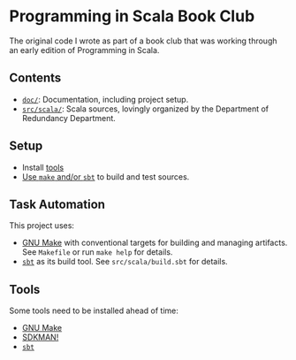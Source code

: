 # Programming in Scala Book Club

The original code I wrote as part of a book club that was working through an early edition of
Programming in Scala.

## Contents

- [`doc/`](./doc/README.md): Documentation, including project setup.
- [`src/scala/`](./src/scala/README.md): Scala sources, lovingly organized by the Department of
  Redundancy Department.

## Setup

- Install [tools](#tools)
- [Use `make` and/or `sbt`](#task-automation) to build and test sources.

## Task Automation

This project uses:

- [GNU Make](../doc/tools.md#gnu-make) with conventional targets for building and managing
  artifacts.  See `Makefile` or run `make help` for details.
- [`sbt`](../doc/tools.md#simple-build-tool-sbt) as its build tool.  See `src/scala/build.sbt` for
  details.

## Tools

Some tools need to be installed ahead of time:

- [GNU Make](../doc/tools.md#gnu-make)
- [SDKMAN!](../doc/tools.md#sdkman)
- [`sbt`](../doc/tools.md#simple-build-tool-sbt)
